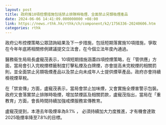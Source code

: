 ```yaml
---
layout: post
title: 政府推10項控煙措施包括禁止排隊時吸煙、全面禁止另類吸煙產品
date: 2024-06-06 14:41:09.000000000 +08:00
link: https://news.rthk.hk/rthk/ch/component/k2/1756336-20240606.htm
categories: rthk
---
```


政府公布控煙策略公眾諮詢結果及下一步措施，包括短期落實施10項措施，爭取在今年年底將相關修例建議提交立法會，在今個立法年度內通過。

醫務衞生局局長盧寵茂表示，10項短期措施涵蓋四項控煙策略，在「管供應」方面，當局會引入完稅煙標籤制度打擊私煙及白牌煙，亦會提高未完稅煙的相關罰則，並全面禁止另類吸煙產品以及禁止向未成年人士提供煙草產品，政府亦會持續檢視煙草稅。

在「禁宣傳」方面，盧寵茂表示，當局會禁止加味煙，又會實施全煙害警示包裝。政府又會落實禁止排隊時吸煙，增加禁煙區及相關罰款，盧寵茂指出，當局在「重教育」方面，會長時間持續加強戒煙服務宣傳教育。

盧寵茂提到，本港去年吸煙率為9.1% ， 必須持續加大力度推進，才有機會達致2025吸煙率降至7.8%的目標。
